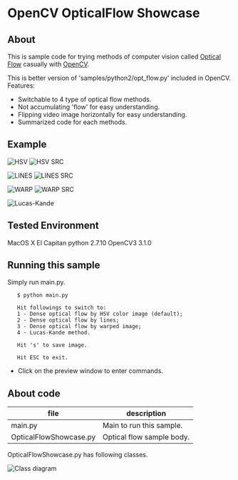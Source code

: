 OpenCV OpticalFlow Showcase
===========================

## About
This is sample code for trying methods of computer vision called [Optical Flow](https://en.wikipedia.org/wiki/Optical_flow) casually with [OpenCV](http://opencv.org).

This is better version of 'samples/python2/opt_flow.py' included in OpenCV.
Features:
- Switchable to 4 type of optical flow methods.
- Not accumulating 'flow' for easy understanding. 
- Flipping video image horizontally for easy understanding.
- Summarized code for each methods.

## Example
![HSV](https://github.com/daisukelab/cv_opt_flow/blob/master/sample_result/hsv.png "HSV") ![HSV SRC](https://github.com/daisukelab/cv_opt_flow/blob/master/sample_result/hsv_src.png "HSV Source")

![LINES](https://github.com/daisukelab/cv_opt_flow/blob/master/sample_result/lines.png "LINES") ![LINES SRC](https://github.com/daisukelab/cv_opt_flow/blob/master/sample_result/lines_src.png "LINES Source")

![WARP](https://github.com/daisukelab/cv_opt_flow/blob/master/sample_result/warp.png "WARP") ![WARP SRC](https://github.com/daisukelab/cv_opt_flow/blob/master/sample_result/warp_src.png "WARP Source")

![Lucas-Kande](https://github.com/daisukelab/cv_opt_flow/blob/master/sample_result/lk.png "Lucas-Kande")

## Tested Environment
MacOS X El Capitan
python 2.7.10
OpenCV3 3.1.0

## Running this sample
Simply run main.py.

       $ python main.py

       Hit followings to switch to:
       1 - Dense optical flow by HSV color image (default);
       2 - Dense optical flow by lines;
       3 - Dense optical flow by warped image;
       4 - Lucas-Kande method.

       Hit 's' to save image.

       Hit ESC to exit.

* Click on the preview window to enter commands.

## About code
| file | description |
|------|-------------|
|main.py|Main to run this sample.|
|OpticalFlowShowcase.py|Optical flow sample body.|

OpticalFlowShowcase.py has following classes.

![Class diagram](https://github.com/daisukelab/cv_opt_flow/blob/master/classOFS.png "Class diagram")
